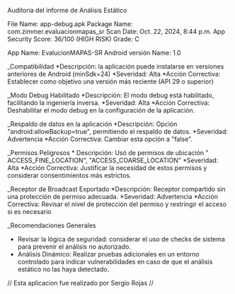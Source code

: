 Auditoria del informe de Análisis Estático

File Name: app-debug.apk
Package Name: com.zimmer.evaluacionmapas_sr
Scan Date: Oct. 22, 2024, 8:44 p.m.
App Security Score: 36/100 (HIGH RISK)
Grade: C

App Name: EvalucionMAPAS-SR
Android versión Name: 1.0

_Compatibilidad
	*Descripción: la aplicación puede instalarse en versiones anteriores de Android (minSdk=24)
	*Severidad: Alta
	*Acción Correctiva: Establecer como objetivo una versión más reciente (API 29 o superior)

_Modo Debug Habilitado
	*Descripción: El modo debug está habilitado, facilitando la ingeniería inversa.
	*Severidad: Alta
	*Acción Correctiva: Deshabilitar el modo debug en la configuración de la aplicación.
 
_Respaldo de datos en la aplicación
	*Descripción: Opción "android:allowBackup=true", permitiendo el respaldo de datos.
	*Severidad: Advertencia
	*Acción Correctiva: Cambiar esta opción a "false".

_Permisos Peligrosos
	* Descripción: Usó de permisos de ubicación " ACCESS_FINE_LOCATION", "ACCESS_COARSE_LOCATION"
	*Severidad: Alta
	*Acción Correctiva: Justificar la necesidad de estos permisos y considerar consentimientos más estrictos.

_Receptor de Broadcast Exportado
	*Descripción: Receptor compartido sin una protección de permiso adecuada.
	*Severidad: Advertencia
	*Acción Correctiva: Revisar el nivel de protección del permiso y restringir el acceso si es necesario

_Recomendaciones Generales

* Revisar la lógica de seguridad: considerar el uso de checks de sistema para prevenir el análisis
no autorizado.
* Análisis Dinámico: Realizar pruebas adicionales en un entorno controlado para indicar
vulnerabilidades en caso de que el análisis estático no las haya detectado.


// Esta aplicacion fue realizado por Sergio Rojas //
